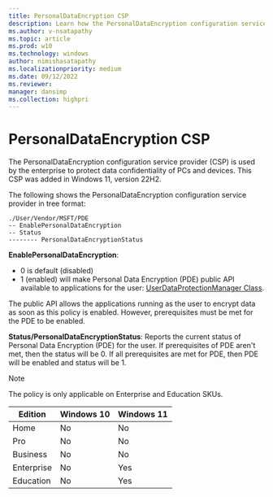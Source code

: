 ```yaml
---
title: PersonalDataEncryption CSP
description: Learn how the PersonalDataEncryption configuration service provider (CSP) is used by the enterprise to protect data confidentiality of PCs and devices.
ms.author: v-nsatapathy
ms.topic: article
ms.prod: w10
ms.technology: windows
author: nimishasatapathy
ms.localizationpriority: medium
ms.date: 09/12/2022
ms.reviewer: 
manager: dansimp
ms.collection: highpri
---
```


# PersonalDataEncryption CSP

The PersonalDataEncryption configuration service provider (CSP) is used by the enterprise to protect data confidentiality of PCs and devices. This CSP was added in Windows 11, version 22H2.

The following shows the PersonalDataEncryption configuration service provider in tree format:

```
./User/Vendor/MSFT/PDE
-- EnablePersonalDataEncryption
-- Status
-------- PersonalDataEncryptionStatus

```

**EnablePersonalDataEncryption**: 
- 0 is default (disabled)
- 1 (enabled) will make Personal Data Encryption (PDE) public API available to applications for the user: [UserDataProtectionManager Class](/uwp/api/windows.security.dataprotection.userdataprotectionmanager). 

The public API allows the applications running as the user to encrypt data as soon as this policy is enabled. However, prerequisites must be met for the PDE to be enabled.

**Status/PersonalDataEncryptionStatus**: Reports the current status of Personal Data Encryption (PDE) for the user. If prerequisites of PDE aren't met, then the status will be 0. If all prerequisites are met for PDE, then PDE will be enabled and status will be 1.

> [!Note]
> The policy is only applicable on Enterprise and Education SKUs.

|Edition|Windows 10|Windows 11|
|--- |--- |--- |
|Home|No|No|
|Pro|No|No|
|Business|No|No|
|Enterprise|No|Yes|
|Education|No|Yes|
